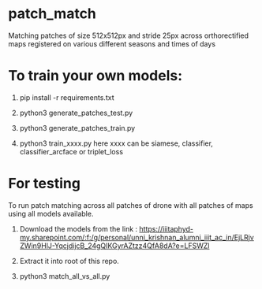 # patch_match
Matching patches of size 512x512px and stride 25px across orthorectified maps registered on various different seasons and times of days

# To train your own models:

1. pip install -r requirements.txt

2. python3 generate_patches_test.py

3. python3 generate_patches_train.py

4. python3 train_xxxx.py here xxxx can be siamese, classifier, classifier_arcface or triplet_loss

# For testing
To run patch matching across all patches of drone with all patches of maps using all models available.

1. Download the models from the link : https://iiitaphyd-my.sharepoint.com/:f:/g/personal/unni_krishnan_alumni_iiit_ac_in/EjLRjvZWin9HlJ-YqcjdijcB_24gQIKGyrAZtzz4QfA8dA?e=LFSWZl

2. Extract it into root of this repo.

3. python3 match_all_vs_all.py
